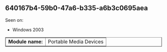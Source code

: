 ## 640167b4-59b0-47a6-b335-a6b3c0695aea

Seen on:
* Windows 2003

<table border="1" class="docutils">
  <tbody>
    <tr>
      <td><b>Module name:</b></td>
      <td>Portable Media Devices</td>
    </tr>
  </tbody>
</table>

